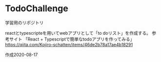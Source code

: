 # TodoChallenge
学習用のリポジトリ

reactとtypescripteを用いてwebアプリとして「to doリスト」を作成する。
参考サイト
「React + Typescriptで簡単なtodoアプリを作ってみる」
https://qiita.com/Kojiro-schatten/items/46de2b78a17ae4b18291

作成2020-08-17
